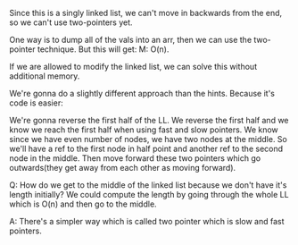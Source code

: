 Since this is a singly linked list, we can't move in backwards from the end, so we can't use two-pointers yet.

One way is to dump all of the vals into an arr, then we can use the two-pointer technique. But this will get: M: O(n).

If we are allowed to modify the linked list, we can solve this without additional memory.

We're gonna do a slightly different approach than the hints. Because it's code is easier:

We're gonna reverse the first half of the LL. We reverse the first half and we know we reach the first half when using fast and
slow pointers. We know since we have even number of nodes, we have two nodes at the middle. So we'll have a ref to
the first node in half point and another ref to the second node in the middle. Then move forward these two pointers which
go outwards(they get away from each other as moving forward).

Q: How do we get to the middle of the linked list because we don't have it's length initially? We could compute the length
by going through the whole LL which is O(n) and then go to the middle.

A: There's a simpler way which is called two pointer which is slow and fast pointers.
